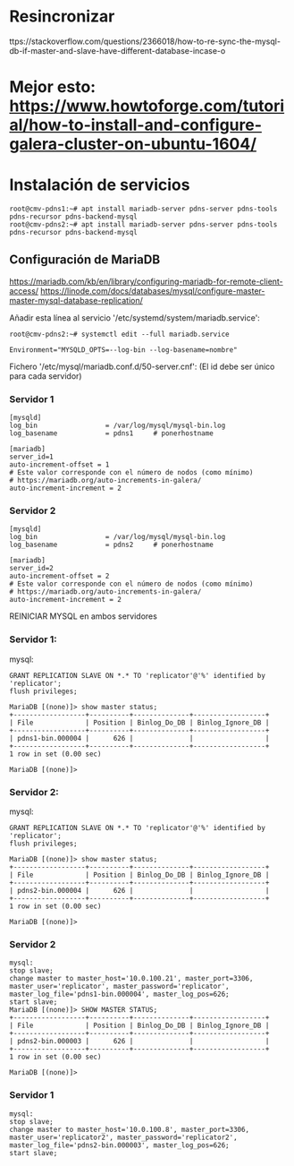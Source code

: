 # Resincronizar
ttps://stackoverflow.com/questions/2366018/how-to-re-sync-the-mysql-db-if-master-and-slave-have-different-database-incase-o
# Mejor esto: https://www.howtoforge.com/tutorial/how-to-install-and-configure-galera-cluster-on-ubuntu-1604/

# Instalación de servicios

```
root@cmv-pdns1:~# apt install mariadb-server pdns-server pdns-tools pdns-recursor pdns-backend-mysql
root@cmv-pdns2:~# apt install mariadb-server pdns-server pdns-tools pdns-recursor pdns-backend-mysql
```

## Configuración de MariaDB

https://mariadb.com/kb/en/library/configuring-mariadb-for-remote-client-access/
https://linode.com/docs/databases/mysql/configure-master-master-mysql-database-replication/

Añadir esta línea al servicio '/etc/systemd/system/mariadb.service':
```
root@cmv-pdns2:~# systemctl edit --full mariadb.service

Environment="MYSQLD_OPTS=--log-bin --log-basename=nombre"
```

Fichero '/etc/mysql/mariadb.conf.d/50-server.cnf':
(El id debe ser único para cada servidor)

### Servidor 1

```
[mysqld]
log_bin                 = /var/log/mysql/mysql-bin.log
log_basename            = pdns1     # ponerhostname

[mariadb]
server_id=1
auto-increment-offset = 1
# Este valor corresponde con el número de nodos (como mínimo)
# https://mariadb.org/auto-increments-in-galera/
auto-increment-increment = 2
```

### Servidor 2

```
[mysqld]
log_bin                 = /var/log/mysql/mysql-bin.log
log_basename            = pdns2     # ponerhostname

[mariadb]
server_id=2
auto-increment-offset = 2
# Este valor corresponde con el número de nodos (como mínimo)
# https://mariadb.org/auto-increments-in-galera/
auto-increment-increment = 2
```

REINICIAR MYSQL en ambos servidores

### Servidor 1:
mysql:
```
GRANT REPLICATION SLAVE ON *.* TO 'replicator'@'%' identified by 'replicator';
flush privileges;

MariaDB [(none)]> show master status;
+------------------+----------+--------------+------------------+
| File             | Position | Binlog_Do_DB | Binlog_Ignore_DB |
+------------------+----------+--------------+------------------+
| pdns1-bin.000004 |      626 |              |                  |
+------------------+----------+--------------+------------------+
1 row in set (0.00 sec)

MariaDB [(none)]>
```

### Servidor 2:
mysql:
```
GRANT REPLICATION SLAVE ON *.* TO 'replicator'@'%' identified by 'replicator';
flush privileges;

MariaDB [(none)]> show master status;
+------------------+----------+--------------+------------------+
| File             | Position | Binlog_Do_DB | Binlog_Ignore_DB |
+------------------+----------+--------------+------------------+
| pdns2-bin.000004 |      626 |              |                  |
+------------------+----------+--------------+------------------+
1 row in set (0.00 sec)

MariaDB [(none)]>
```
### Servidor 2
```
mysql:
stop slave;
change master to master_host='10.0.100.21', master_port=3306, master_user='replicator', master_password='replicator', master_log_file='pdns1-bin.000004', master_log_pos=626;
start slave;
MariaDB [(none)]> SHOW MASTER STATUS;
+------------------+----------+--------------+------------------+
| File             | Position | Binlog_Do_DB | Binlog_Ignore_DB |
+------------------+----------+--------------+------------------+
| pdns2-bin.000003 |      626 |              |                  |
+------------------+----------+--------------+------------------+
1 row in set (0.00 sec)

MariaDB [(none)]>
```

### Servidor 1
```
mysql:
stop slave;
change master to master_host='10.0.100.8', master_port=3306, master_user='replicator2', master_password='replicator2', master_log_file='pdns2-bin.000003', master_log_pos=626;
start slave;
```




